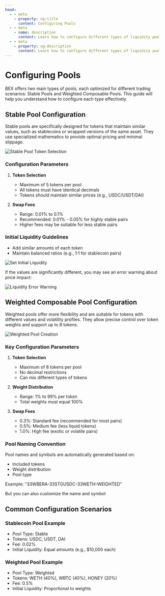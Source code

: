 ```yaml
---
head:
  - - meta
    - property: og:title
      content: Configuring Pools
  - - meta
    - name: description
      content: Learn how to configure different types of liquidity pools on BEX.
  - - meta
    - property: og:description
      content: Learn how to configure different types of liquidity pools on BEX.
---
```


<script setup>
  import config from '@berachain/config/constants.json';
</script>

# Configuring Pools

BEX offers two main types of pools, each optimized for different trading scenarios: Stable Pools and Weighted Composable Pools. This guide will help you understand how to configure each type effectively.

## Stable Pool Configuration

Stable pools are specifically designed for tokens that maintain similar values, such as stablecoins or wrapped versions of the same asset. They use specialized mathematics to provide optimal pricing and minimal slippage.

![Stable Pool Token Selection](/assets/stable_select_tokens.png)

### Configuration Parameters

1. **Token Selection**
   - Maximum of 5 tokens per pool
   - All tokens must have identical decimals
   - Tokens should maintain similar prices (e.g., USDC/USDT/DAI)

2. **Swap Fees**
   - Range: 0.01% to 0.1%
   - Recommended: 0.01% - 0.05% for highly stable pairs
   - Higher fees may be suitable for less stable pairs

### Initial Liquidity Guidelines

- Add similar amounts of each token
- Maintain balanced ratios (e.g., 1:1 for stablecoin pairs)

![Set Initial Liquidity](/assets/stable_set_liquidity.png)

If the values are significantly different, you may see an error warning about price impact:

![Liquidity Error Warning](/assets/stable_set_liq_error.png)

## Weighted Composable Pool Configuration

Weighted pools offer more flexibility and are suitable for tokens with different values and volatility profiles. They allow precise control over token weights and support up to 8 tokens.

![Weighted Pool Creation](/assets/weighted_set_liquidity.png)

### Key Configuration Parameters

1. **Token Selection**
   - Maximum of 8 tokens per pool
   - No decimal restrictions
   - Can mix different types of tokens

2. **Weight Distribution**
   - Range: 1% to 99% per token
   - Total weights must equal 100%

3. **Swap Fees**
   - 0.3%: Standard fee (recommended for most pairs)
   - 0.5%: Medium fee (less liquid tokens)
   - 1.0%: High fee (exotic or volatile pairs)

### Pool Naming Convention

Pool names and symbols are automatically generated based on:

- Included tokens
- Weight distribution
- Pool type

Example: "33WBERA-33STGUSDC-33WETH-WEIGHTED"

But you can also customize the name and symbol

## Common Configuration Scenarios

### Stablecoin Pool Example

- Pool Type: Stable
- Tokens: USDC, USDT, DAI
- Fee: 0.02%
- Initial Liquidity: Equal amounts (e.g., $10,000 each)

### Weighted Pool Example

- Pool Type: Weighted
- Tokens: WETH (40%), WBTC (40%), HONEY (20%)
- Fee: 0.5%
- Initial Liquidity: Proportional to weights
